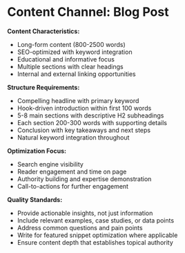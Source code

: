 # Content Channel: Blog Post

**Content Characteristics:**
- Long-form content (800-2500 words)
- SEO-optimized with keyword integration
- Educational and informative focus
- Multiple sections with clear headings
- Internal and external linking opportunities

**Structure Requirements:**
- Compelling headline with primary keyword
- Hook-driven introduction within first 100 words
- 5-8 main sections with descriptive H2 subheadings
- Each section 200-300 words with supporting details
- Conclusion with key takeaways and next steps
- Natural keyword integration throughout

**Optimization Focus:**
- Search engine visibility
- Reader engagement and time on page
- Authority building and expertise demonstration
- Call-to-actions for further engagement

**Quality Standards:**
- Provide actionable insights, not just information
- Include relevant examples, case studies, or data points
- Address common questions and pain points
- Write for featured snippet optimization where applicable
- Ensure content depth that establishes topical authority
